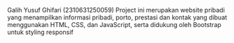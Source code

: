 Galih Yusuf Ghifari (2310631250059)
Project ini merupakan website pribadi yang menampilkan informasi pribadi, porto, prestasi dan kontak yang dibuat menggunakan HTML, CSS, dan JavaScript, serta didukung oleh Bootstrap untuk styling responsif
